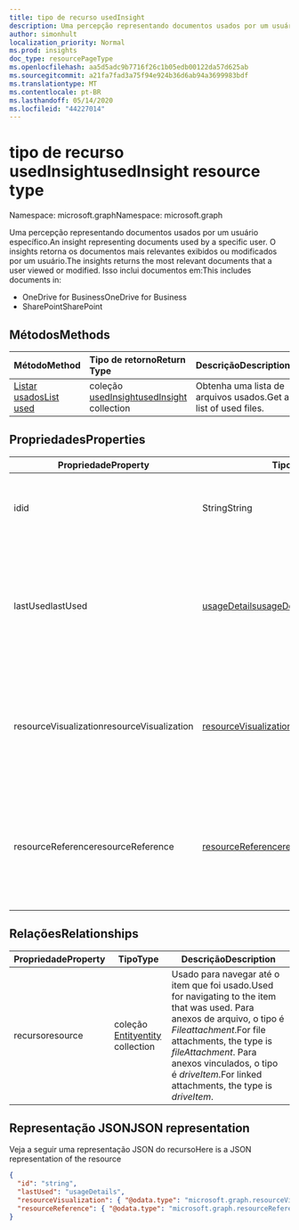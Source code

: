 ```yaml
---
title: tipo de recurso usedInsight
description: Uma percepção representando documentos usados por um usuário específico. O insights retorna os documentos mais relevantes exibidos ou modificados por um usuário.
author: simonhult
localization_priority: Normal
ms.prod: insights
doc_type: resourcePageType
ms.openlocfilehash: aa5d5adc9b7716f26c1b05edb00122da57d625ab
ms.sourcegitcommit: a21fa7fad3a75f94e924b36d6ab94a3699983bdf
ms.translationtype: MT
ms.contentlocale: pt-BR
ms.lasthandoff: 05/14/2020
ms.locfileid: "44227014"
---
```

# <a name="usedinsight-resource-type"></a><span data-ttu-id="dd711-104">tipo de recurso usedInsight</span><span class="sxs-lookup"><span data-stu-id="dd711-104">usedInsight resource type</span></span>

<span data-ttu-id="dd711-105">Namespace: microsoft.graph</span><span class="sxs-lookup"><span data-stu-id="dd711-105">Namespace: microsoft.graph</span></span>

<span data-ttu-id="dd711-106">Uma percepção representando documentos usados por um usuário específico.</span><span class="sxs-lookup"><span data-stu-id="dd711-106">An insight representing documents used by a specific user.</span></span> <span data-ttu-id="dd711-107">O insights retorna os documentos mais relevantes exibidos ou modificados por um usuário.</span><span class="sxs-lookup"><span data-stu-id="dd711-107">The insights returns the most relevant documents that a user viewed or modified.</span></span> <span data-ttu-id="dd711-108">Isso inclui documentos em:</span><span class="sxs-lookup"><span data-stu-id="dd711-108">This includes documents in:</span></span>

- <span data-ttu-id="dd711-109">OneDrive for Business</span><span class="sxs-lookup"><span data-stu-id="dd711-109">OneDrive for Business</span></span>
- <span data-ttu-id="dd711-110">SharePoint</span><span class="sxs-lookup"><span data-stu-id="dd711-110">SharePoint</span></span>

## <a name="methods"></a><span data-ttu-id="dd711-111">Métodos</span><span class="sxs-lookup"><span data-stu-id="dd711-111">Methods</span></span>

| <span data-ttu-id="dd711-112">Método</span><span class="sxs-lookup"><span data-stu-id="dd711-112">Method</span></span>       | <span data-ttu-id="dd711-113">Tipo de retorno</span><span class="sxs-lookup"><span data-stu-id="dd711-113">Return Type</span></span>  |<span data-ttu-id="dd711-114">Descrição</span><span class="sxs-lookup"><span data-stu-id="dd711-114">Description</span></span>|
|:---------------|:--------|:----------|
|[<span data-ttu-id="dd711-115">Listar usados</span><span class="sxs-lookup"><span data-stu-id="dd711-115">List used</span></span>](../api/insights-list-used.md) |<span data-ttu-id="dd711-116">coleção [usedInsight](insights-used.md)</span><span class="sxs-lookup"><span data-stu-id="dd711-116">[usedInsight](insights-used.md) collection</span></span>| <span data-ttu-id="dd711-117">Obtenha uma lista de arquivos usados.</span><span class="sxs-lookup"><span data-stu-id="dd711-117">Get a list of used files.</span></span>|

## <a name="properties"></a><span data-ttu-id="dd711-118">Propriedades</span><span class="sxs-lookup"><span data-stu-id="dd711-118">Properties</span></span>

| <span data-ttu-id="dd711-119">Propriedade</span><span class="sxs-lookup"><span data-stu-id="dd711-119">Property</span></span>              | <span data-ttu-id="dd711-120">Tipo</span><span class="sxs-lookup"><span data-stu-id="dd711-120">Type</span></span>                      | <span data-ttu-id="dd711-121">Descrição</span><span class="sxs-lookup"><span data-stu-id="dd711-121">Description</span></span>  |
| -------------         |---------------            | -------------|
| <span data-ttu-id="dd711-122">id</span><span class="sxs-lookup"><span data-stu-id="dd711-122">id</span></span>                    | <span data-ttu-id="dd711-123">String</span><span class="sxs-lookup"><span data-stu-id="dd711-123">String</span></span>                    | <span data-ttu-id="dd711-124">Identificador exclusivo da relação.</span><span class="sxs-lookup"><span data-stu-id="dd711-124">Unique identifier of the relationship.</span></span> <span data-ttu-id="dd711-125">Somente leitura.</span><span class="sxs-lookup"><span data-stu-id="dd711-125">Read only.</span></span>        |
| <span data-ttu-id="dd711-126">lastUsed</span><span class="sxs-lookup"><span data-stu-id="dd711-126">lastUsed</span></span>              | [<span data-ttu-id="dd711-127">usageDetails</span><span class="sxs-lookup"><span data-stu-id="dd711-127">usageDetails</span></span>](insights-usagedetails.md)              | <span data-ttu-id="dd711-128">Informações sobre quando o item foi visualizado ou modificado pela última vez pelo usuário.</span><span class="sxs-lookup"><span data-stu-id="dd711-128">Information about when the item was last viewed or modified by the user.</span></span> <span data-ttu-id="dd711-129">Somente leitura.</span><span class="sxs-lookup"><span data-stu-id="dd711-129">Read only.</span></span>      |
| <span data-ttu-id="dd711-130">resourceVisualization</span><span class="sxs-lookup"><span data-stu-id="dd711-130">resourceVisualization</span></span> | [<span data-ttu-id="dd711-131">resourceVisualization</span><span class="sxs-lookup"><span data-stu-id="dd711-131">resourceVisualization</span></span>](insights-resourcevisualization.md)                | <span data-ttu-id="dd711-132">Propriedades que você pode usar para visualizar o documento em sua experiência.</span><span class="sxs-lookup"><span data-stu-id="dd711-132">Properties that you can use to visualize the document in your experience.</span></span> <span data-ttu-id="dd711-133">Somente leitura</span><span class="sxs-lookup"><span data-stu-id="dd711-133">Read-only</span></span>      |
| <span data-ttu-id="dd711-134">resourceReference</span><span class="sxs-lookup"><span data-stu-id="dd711-134">resourceReference</span></span>     | [<span data-ttu-id="dd711-135">resourceReference</span><span class="sxs-lookup"><span data-stu-id="dd711-135">resourceReference</span></span>](insights-resourcereference.md)                      | <span data-ttu-id="dd711-136">Propriedades de referência do documento usado, como a URL e o tipo do documento.</span><span class="sxs-lookup"><span data-stu-id="dd711-136">Reference properties of the used document, such as the url and type of the document.</span></span> <span data-ttu-id="dd711-137">Somente leitura</span><span class="sxs-lookup"><span data-stu-id="dd711-137">Read-only</span></span>     |

## <a name="relationships"></a><span data-ttu-id="dd711-138">Relações</span><span class="sxs-lookup"><span data-stu-id="dd711-138">Relationships</span></span>

| <span data-ttu-id="dd711-139">Propriedade</span><span class="sxs-lookup"><span data-stu-id="dd711-139">Property</span></span>      | <span data-ttu-id="dd711-140">Tipo</span><span class="sxs-lookup"><span data-stu-id="dd711-140">Type</span></span>          | <span data-ttu-id="dd711-141">Descrição</span><span class="sxs-lookup"><span data-stu-id="dd711-141">Description</span></span>  |
| ------------- |---------------| -------------|
| <span data-ttu-id="dd711-142">recurso</span><span class="sxs-lookup"><span data-stu-id="dd711-142">resource</span></span>      | <span data-ttu-id="dd711-143">coleção [Entity](entity.md)</span><span class="sxs-lookup"><span data-stu-id="dd711-143">[entity](entity.md) collection</span></span>    | <span data-ttu-id="dd711-144">Usado para navegar até o item que foi usado.</span><span class="sxs-lookup"><span data-stu-id="dd711-144">Used for navigating to the item that was used.</span></span> <span data-ttu-id="dd711-145">Para anexos de arquivo, o tipo é *Fileattachment*.</span><span class="sxs-lookup"><span data-stu-id="dd711-145">For file attachments, the type is *fileAttachment*.</span></span> <span data-ttu-id="dd711-146">Para anexos vinculados, o tipo é *driveItem*.</span><span class="sxs-lookup"><span data-stu-id="dd711-146">For linked attachments, the type is *driveItem*.</span></span> |

## <a name="json-representation"></a><span data-ttu-id="dd711-147">Representação JSON</span><span class="sxs-lookup"><span data-stu-id="dd711-147">JSON representation</span></span>
<span data-ttu-id="dd711-148">Veja a seguir uma representação JSON do recurso</span><span class="sxs-lookup"><span data-stu-id="dd711-148">Here is a JSON representation of the resource</span></span>

<!-- {
  "blockType": "resource",
  "keyProperty":"id",
  "optionalProperties": [
    "resource"
  ],
  "@odata.type": "microsoft.graph.usedInsight"
}-->

```json
{
  "id": "string",
  "lastUsed": "usageDetails",
  "resourceVisualization": { "@odata.type": "microsoft.graph.resourceVisualization" },
  "resourceReference": { "@odata.type": "microsoft.graph.resourceReference" }
}
```
